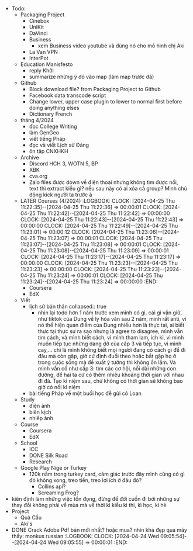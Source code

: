 - Todo:
	- Packaging Project
		- Cinebox
		- UniKit
		- DaVinci
		- Business
			- xem Business video youtube và dùng nó cho mô hình chị Aki
		- La Van VPN
		- InterPot
	- Education Manisfesto
		- reply Khởi
		- summarize những ý đó vào map (làm map trước đã)
	- Github
		- Block download file? from Packaging Project to Github
		- Facebook data transcode script
		- Change lower, upper case plugin to lower to normal first before doing anything elses
		- Dictionary French
	- tháng 4/2024
		- đọc College Writing
		- làm GenGeo
		- viết tiếng Pháp
		- đọc và viết Lịch sử Đảng
		- ôn tập CNXHKH
	- Archive
		- Discord HCH 3, WOTN 5, BP
		- XBK
		- cva.org
		- Zalo files được down về điện thoại nhưng không tìm được nổi, text thì extract kiểu gì? nếu sau này có ai xóa cả group? Mình chủ động kick người ta trước à
	- LATER Courses (4/2024)
	  :LOGBOOK:
	  CLOCK: [2024-04-25 Thu 11:22:35]--[2024-04-25 Thu 11:22:36] =>  00:00:01
	  CLOCK: [2024-04-25 Thu 11:22:42]--[2024-04-25 Thu 11:22:42] =>  00:00:00
	  CLOCK: [2024-04-25 Thu 11:22:43]--[2024-04-25 Thu 11:22:43] =>  00:00:00
	  CLOCK: [2024-04-25 Thu 11:22:49]--[2024-04-25 Thu 11:23:01] =>  00:00:12
	  CLOCK: [2024-04-25 Thu 11:23:06]--[2024-04-25 Thu 11:23:07] =>  00:00:01
	  CLOCK: [2024-04-25 Thu 11:23:07]--[2024-04-25 Thu 11:23:08] =>  00:00:01
	  CLOCK: [2024-04-25 Thu 11:23:08]--[2024-04-25 Thu 11:23:09] =>  00:00:01
	  CLOCK: [2024-04-25 Thu 11:23:17]--[2024-04-25 Thu 11:23:17] =>  00:00:00
	  CLOCK: [2024-04-25 Thu 11:23:23]--[2024-04-25 Thu 11:23:23] =>  00:00:00
	  CLOCK: [2024-04-25 Thu 11:23:23]--[2024-04-25 Thu 11:23:24] =>  00:00:01
	  CLOCK: [2024-04-25 Thu 11:23:24]--[2024-04-25 Thu 11:23:24] =>  00:00:00
	  :END:
		- Coursera
		- EdX
	- Viết
		- lịch sử bản thân
		  collapsed:: true
			- nhìn lại todo hơn 1 năm trước xem mình có gì, cái gì vẫn giữ, như tiktok của Dung về lý hóa văn sau 2 năm, mình rất anti, vì nó thể hiện quan điểm của Dung nhiều hơn là thực tại, ai biết thực tại thực sự ra sao nhưng là agree to disagree, mình vẫn tìm cách, và mình biết cách, vì mình tham lam, ích kỉ, vì mình muốn tiếp tục những dang dở của cấp 3 và tiếp tục, vì mình cay,... chỉ là mình không biết mọi người đang có cách gì để đi đâu mà còn gặp, giờ cứ định đuổi theo hoặc bắt gặp họ ở trong cuộc sống mà đề xuất ý tưởng thì không ổn lắm. Và mình vẫn cố như cấp 3: tìm các cơ hội, nối dài những con đường, để hai ta cứ có thêm nhiều khoảng thời gian với nhau đi đã. Tạo kỉ niệm sau, chứ không có thời gian sẽ không bao giờ có nổi kỉ niệm
		- bài tiếng Pháp về một buổi học để gửi cô Loan
	- Study
		- điện ảnh
		- biên kịch
		- nhiếp ảnh
	- Course
		- Coursera
		- EdX
	- School
		- ICC
		- DONE Silk Road
		- Research
	- Google Play Nige or Turkey
		- 120k nằm trong turkey card, cảm giác trước đây mình cũng có gì đó không xong, treo tiền, treo lợi ích ở đâu đó?
			- Collins api?
			- Screaming Frog?
- kiên định làm những việc tồn đọng, đừng để đời cuốn đi bởi những sự thay đổi không phải về mùa mà về thời kì kiểu kì thi, kì học, kì hè
- Project
	- Quả Cầu
	- Aki's
- DONE Crack Adobe Pdf bản mới nhất? hoặc mua? nhìn khá đẹp qua máy thầy: monkus russian
  :LOGBOOK:
  CLOCK: [2024-04-24 Wed 09:05:54]--[2024-04-24 Wed 09:05:55] =>  00:00:01
  :END: